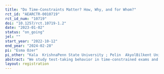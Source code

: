 ```yaml
---
title: "Do Time-Constraints Matter? How, Why, and for Whom?"
rct_id: "AEARCTR-0010719"
rct_id_num: "10719"
doi: "10.1257/rct.10719-1.2"
date: "2023-01-02"
status: "on_going"
jel: ""
start_year: "2022-10-12"
end_year: "2024-02-28"
pi: "Esma Ozer"
pi_other: "Kala  KrishnaPenn State University ; Pelin  AkyolBilkent University"
abstract: "We study test-taking behavior in time-constrained exams and describe time's role in shaping the distribution of students' performance outcomes. We do this by leveraging a policy change in Turkey which increased the college entrance exam time. Supporting administrative school-level data with the experimental data we collected, we show that having more test time is significantly associated with less wrong answers and less skipping patterns in a multiple-choice test where negative marking exists. Moreover, this association varies by gender and ability which we proxy for using background data. Female students are less likely to gain from an extra minute than male students and above median students are less likely to gain from an extra minute than below median students. Besides the performance changes, we also find that more test-time reduces the standard error and thus leads convergence of scores to each other. These data patterns motivates us to construct a model of test-taking behavior in time-constrained exam settings to firstly quantify the gains and losses from the policy change and secondly provide alternative exam policies with counterfactual exercises, interacting test-time with other test settings."
layout: registration
---
```


